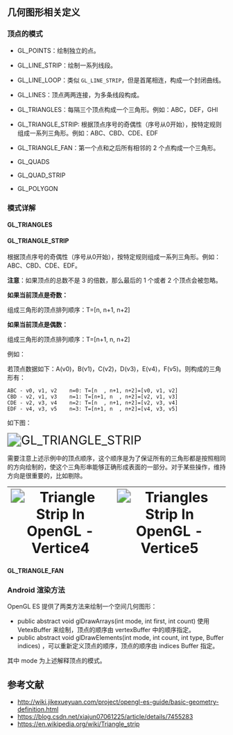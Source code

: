 ## 几何图形相关定义

### 顶点的模式

- GL_POINTS：绘制独立的点。
  
- GL_LINE_STRIP：绘制一系列线段。
- GL_LINE_LOOP：类似 `GL_LINE_STRIP`，但是首尾相连，构成一个封闭曲线。
- GL_LINES：顶点两两连接，为多条线段构成。

- GL_TRIANGLES：每隔三个顶点构成一个三角形。例如：ABC，DEF，GHI
- GL_TRIANGLE_STRIP: 根据顶点序号的奇偶性（序号从0开始），按特定规则组成一系列三角形。例如：ABC、CBD、CDE、EDF
- GL_TRIANGLE_FAN：第一个点和之后所有相邻的 2 个点构成一个三角形。
  
- GL_QUADS
- GL_QUAD_STRIP
- GL_POLYGON

### 模式详解

#### GL_TRIANGLES

#### GL_TRIANGLE_STRIP

根据顶点序号的奇偶性（序号从0开始），按特定规则组成一系列三角形。例如：ABC、CBD、CDE、EDF。

**注意**：如果顶点的总数不是 3 的倍数，那么最后的 1 个或者 2 个顶点会被忽略。

**如果当前顶点是奇数：**

组成三角形的顶点排列顺序：T=[n, n+1, n+2]

**如果当前顶点是偶数：**

组成三角形的顶点排列顺序：T=[n+1, n, n+2]

例如：

若顶点数据如下：A(v0)，B(v1)，C(v2)，D(v3)，E(v4)，F(v5)。则构成的三角形有：

```
ABC - v0, v1, v2    n=0: T=[n  , n+1, n+2]=[v0, v1, v2]
CBD - v2, v1, v3    n=1: T=[n+1, n  , n+2]=[v2, v1, v3]
CDE - v2, v3, v4    n=2: T=[n  , n+1, n+2]=[v2, v3, v4]
EDF - v4, v3, v5    n=3: T=[n+1, n  , n+2]=[v4, v3, v5]
```

如下图：

<img src="http://lib.leovp.com/resources/opengl/Triangle_Strip_Small.png" alt="GL_TRIANGLE_STRIP" style="zoom: 200%;" />

需要注意上述示例中的顶点顺序，这个顺序是为了保证所有的三角形都是按照相同的方向绘制的，使这个三角形串能够正确形成表面的一部分。对于某些操作，维持方向是很重要的，比如剔除。

| <img src="http://lib.leovp.com/resources/opengl/Triangle_Strip_In_OpenGL_Vertice4.svg" alt="Triangle Strip In OpenGL - Vertice4" style="zoom:200%;" /> | <img src="http://lib.leovp.com/resources/opengl/Triangles_Strip_In_OpenGL.svg" alt="Triangles Strip In OpenGL - Vertice5" style="zoom: 200%;" /> |
| ------------------------------------------------------------ | ------------------------------------------------------------ |




#### GL_TRIANGLE_FAN



### Android 渲染方法

OpenGL ES 提供了两类方法来绘制一个空间几何图形：

- public abstract void glDrawArrays(int mode, int first, int count) 使用 VetexBuffer 来绘制，顶点的顺序由 vertexBuffer 中的顺序指定。
- public abstract void glDrawElements(int mode, int count, int type, Buffer indices) ，可以重新定义顶点的顺序，顶点的顺序由 indices Buffer 指定。

其中 mode 为上述解释顶点的模式。

## 参考文献
- http://wiki.jikexueyuan.com/project/opengl-es-guide/basic-geometry-definition.html
- https://blog.csdn.net/xiajun07061225/article/details/7455283
- https://en.wikipedia.org/wiki/Triangle_strip